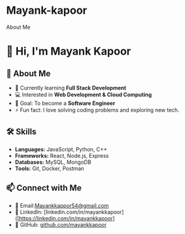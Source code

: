 # Mayank-kapoor
About Me
# 👋 Hi, I'm Mayank Kapoor  

## 🚀 About Me  
- 🌱 Currently learning **Full Stack Development**  
- 💻 Interested in **Web Development & Cloud Computing**  
- 🎯 Goal: To become a **Software Engineer**  
- ⚡ Fun fact: I love solving coding problems and exploring new tech.  

## 🛠 Skills  
- **Languages:** JavaScript, Python, C++  
- **Frameworks:** React, Node.js, Express  
- **Databases:** MySQL, MongoDB  
- **Tools:** Git, Docker, Postman  

## 📫 Connect with Me  
- 📧 Email:Mayankkappor54@gmail.com 
- 💼 LinkedIn: [linkedin.com/in/mayankkapoor]([https://linkedin.com/in/mayankkapoor]
- 🐙 GitHub: [github.com/mayankkapoor](https://github.com/mayankkapoor)  
